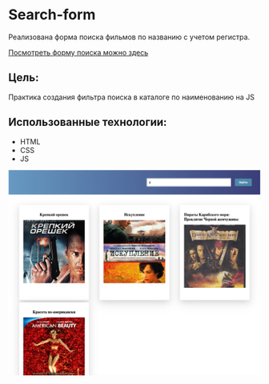 # Search-form

Реализована форма поиска фильмов по названию с учетом регистра.

[Посмотреть форму поиска можно здесь](https://codepen.io/VladimirAlbrekht/pen/abPJLjo)

## Цель: 

Практика создания фильтра поиска в каталоге по наименованию на JS

## Использованныe технологии:
* HTML
* CSS
* JS


![screenshot фильтра поиска](./view.png)
